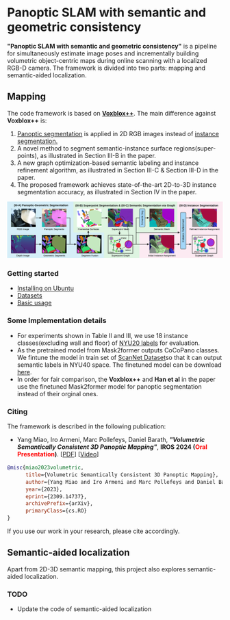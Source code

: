 # Panoptic SLAM with semantic and geometric consistency

**"Panoptic SLAM with semantic and geometric consistency"** is a pipeline for simultaneously estimate image poses and incrementally building volumetric object-centric maps during online scanning with a localized RGB-D camera. The framework is divided into two parts: mapping and semantic-aided localization.

## Mapping  
The code framework is based on [**Voxblox++**](https://github.com/ethz-asl/voxblox-plusplus).
The main difference against **Voxblox++** is: 
<ol>
  <li> <a href="[https://github.com/facebookresearch/detectron2](https://github.com/facebookresearch/Mask2Former)">Panoptic segmentation</a> is applied in 2D RGB images instead of <a href="https://github.com/matterport/Mask_RCNN2">instance segmentation.</a></li>
  <li>A novel method to segment semantic-instance surface regions(super-points), as illustrated in Section III-B in the paper.</li>
  <li>A new graph optimization-based semantic labeling and instance refinement algorithm, as illustrated in Section III-C & Section III-D in the paper.</li>
  <li>The proposed framework achieves state-of-the-art 2D-to-3D instance segmentation accuracy, as illustrated in Section IV in the paper.</li>
</ol>

<p align="center">
  <img src="./images/pipeline.png" width=700>
</p>  

### Getting started
- [Installing on Ubuntu](https://github.com/y9miao/volumetric-semantically-consistent-3D-panoptic-mapping/wiki/Installation)
- [Datasets](https://github.com/y9miao/volumetric-semantically-consistent-3D-panoptic-mapping/wiki/Datasets)
- [Basic usage](https://github.com/y9miao/volumetric-semantically-consistent-3D-panoptic-mapping/wiki/Basic-Usage)

### Some Implementation details
- For experiments shown in Table II and III, we use 18 instance classes(excluding wall and floor) of [NYU20 labels](https://kaldir.vc.in.tum.de/scannet_benchmark/labelids.txt) for evaluation.
- As the pretrained model from Mask2former outputs CoCoPano classes. We fintune the model in train set of [ScanNet Dataset](https://kaldir.vc.in.tum.de/scannet_benchmark)so that it can output semantic labels in NYU40 space. The finetuned model can be download [here](https://drive.google.com/file/d/1vHszTmSo7HGZFHJHF7QAhazOI9NcuRdv/view?usp=sharing).
- In order for fair comparison, the **Voxblox++** and **Han et al** in the paper use the finetuned Mask2former model for panoptic segmentation instead of their orginal ones. 

### Citing
The framework is described in the following publication:

- Yang Miao, Iro Armeni, Marc Pollefeys, Daniel Barath, ***"Volumetric Semantically Consistent 3D Panoptic Mapping"***, **IROS 2024 (<span style="color: red;">Oral Presentation</span>)**. [[PDF](https://arxiv.org/abs/2309.14737)] [[Video](https://youtu.be/A3aY7pdYAa4)]


```bibtex
@misc{miao2023volumetric,
      title={Volumetric Semantically Consistent 3D Panoptic Mapping}, 
      author={Yang Miao and Iro Armeni and Marc Pollefeys and Daniel Barath},
      year={2023},
      eprint={2309.14737},
      archivePrefix={arXiv},
      primaryClass={cs.RO}
}
```

If you use our work in your research, please cite accordingly.

## Semantic-aided localization 
Apart from 2D-3D semantic mapping, this project also explores semantic-aided localization.


### TODO
- Update the code of semantic-aided localization 
<!-- - Integrate the graph-based optimization part into online mapping pipeline -->


